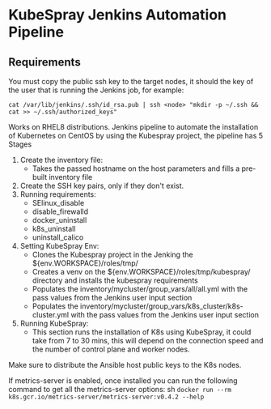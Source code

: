 # KubeSpray Jenkins Automation Pipeline

## Requirements

You must copy the public ssh key to the target nodes, it should the key of the user that is running the Jenkins job, for example:

```
cat /var/lib/jenkins/.ssh/id_rsa.pub | ssh <node> "mkdir -p ~/.ssh && cat >> ~/.ssh/authorized_keys"

```

Works on RHEL8 distributions.
Jenkins pipeline to automate the installation of Kubernetes on CentOS by using the Kubespray project, the pipeline has 5 Stages

1. Create the inventory file:
   - Takes the passed hostname on the host parameters and fills a pre-built inventory file
2. Create the SSH key pairs, only if they don't exist.
3. Running requirements:
   - SElinux_disable
   - disable_firewalld
   - docker_uninstall
   - k8s_uninstall
   - uninstall_calico
4. Setting KubeSpray Env:
   - Clones the Kubespray project in the Jenking the ${env.WORKSPACE}/roles/tmp/
   - Creates a venv on the ${env.WORKSPACE}/roles/tmp/kubespray/ directory and installs the kubespray requirements
   - Populates the inventory/mycluster/group_vars/all/all.yml with the pass values from the Jenkins user input section
   - Populates the inventory/mycluster/group_vars/k8s_cluster/k8s-cluster.yml with the pass values from the Jenkins user input section
5. Running KubeSpray:
   - This section runs the installation of K8s using KubeSpray, it could take from 7 to 30 mins, this will depend on the connection speed and the number of control plane and worker nodes.

Make sure to distribute the Ansible host public keys to the K8s nodes.

If metrics-server is enabled, once installed you can run the following command to get all the metrics-server options:
sh `docker run --rm k8s.gcr.io/metrics-server/metrics-server:v0.4.2 --help`

```

```
